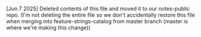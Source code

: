 [Jun 7 2025] Deleted contents of this file and moved it to our notes-public repo.
    (I'm not deleting the entire file so we don't accidentally restore this file when merging into feature-strings-catalog from master branch (master is where we're making this change))
